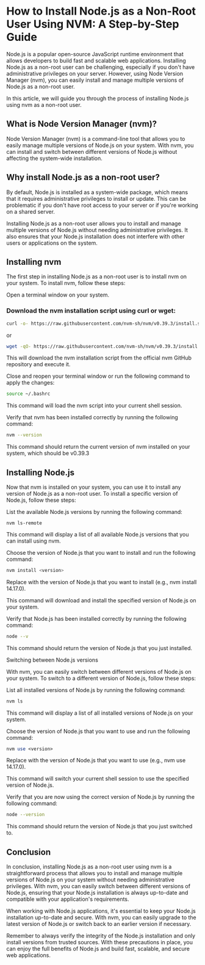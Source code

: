 # How to Install Node.js as a Non-Root User Using NVM: A Step-by-Step Guide

Node.js is a popular open-source JavaScript runtime environment that allows developers to build fast and scalable web applications. Installing Node.js as a non-root user can be challenging, especially if you don't have administrative privileges on your server. However, using Node Version Manager (nvm), you can easily install and manage multiple versions of Node.js as a non-root user.

In this article, we will guide you through the process of installing Node.js using nvm as a non-root user.

## What is Node Version Manager (nvm)?

Node Version Manager (nvm) is a command-line tool that allows you to easily manage multiple versions of Node.js on your system. With nvm, you can install and switch between different versions of Node.js without affecting the system-wide installation.

## Why install Node.js as a non-root user?

By default, Node.js is installed as a system-wide package, which means that it requires administrative privileges to install or update. This can be problematic if you don't have root access to your server or if you're working on a shared server.

Installing Node.js as a non-root user allows you to install and manage multiple versions of Node.js without needing administrative privileges. It also ensures that your Node.js installation does not interfere with other users or applications on the system.

## Installing nvm

The first step in installing Node.js as a non-root user is to install nvm on your system. To install nvm, follow these steps:

Open a terminal window on your system.

### Download the nvm installation script using curl or wget:

```bash
curl -o- https://raw.githubusercontent.com/nvm-sh/nvm/v0.39.3/install.sh | bash
```

or

```bash
wget -qO- https://raw.githubusercontent.com/nvm-sh/nvm/v0.39.3/install.sh | bash
```

This will download the nvm installation script from the official nvm GitHub repository and execute it.

Close and reopen your terminal window or run the following command to apply the changes:

```bash
source ~/.bashrc
```

This command will load the nvm script into your current shell session.

Verify that nvm has been installed correctly by running the following command:

```bash
nvm --version
```

This command should return the current version of nvm installed on your system, which should be v0.39.3

## Installing Node.js

Now that nvm is installed on your system, you can use it to install any version of Node.js as a non-root user. To install a specific version of Node.js, follow these steps:

List the available Node.js versions by running the following command:

```
nvm ls-remote
```
This command will display a list of all available Node.js versions that you can install using nvm.

Choose the version of Node.js that you want to install and run the following command:

```bash
nvm install <version>
```

Replace <version> with the version of Node.js that you want to install (e.g., nvm install 14.17.0).

This command will download and install the specified version of Node.js on your system.

Verify that Node.js has been installed correctly by running the following command:

```bash
node --v
```

This command should return the version of Node.js that you just installed.

Switching between Node.js versions

With nvm, you can easily switch between different versions of Node.js on your system. To switch to a different version of Node.js, follow these steps:

List all installed versions of Node.js by running the following command:

```bash
nvm ls
```

This command will display a list of all installed versions of Node.js on your system.

Choose the version of Node.js that you want to use and run the following command:

```perl
nvm use <version>
```

Replace <version> with the version of Node.js that you want to use (e.g., nvm use 14.17.0).

This command will switch your current shell session to use the specified version of Node.js.

Verify that you are now using the correct version of Node.js by running the following command:

```bash
node --version
```

This command should return the version of Node.js that you just switched to.

## Conclusion

In conclusion, installing Node.js as a non-root user using nvm is a straightforward process that allows you to install and manage multiple versions of Node.js on your system without needing administrative privileges. With nvm, you can easily switch between different versions of Node.js, ensuring that your Node.js installation is always up-to-date and compatible with your application's requirements.

When working with Node.js applications, it's essential to keep your Node.js installation up-to-date and secure. With nvm, you can easily upgrade to the latest version of Node.js or switch back to an earlier version if necessary.

Remember to always verify the integrity of the Node.js installation and only install versions from trusted sources. With these precautions in place, you can enjoy the full benefits of Node.js and build fast, scalable, and secure web applications.